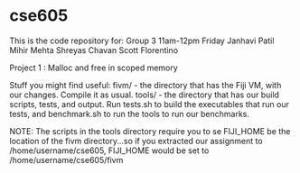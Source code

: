 # cse605
This is the code repository for:
Group 3 11am-12pm Friday
Janhavi Patil 
Mihir Mehta 
Shreyas Chavan 
Scott Florentino
 
Project 1 : Malloc and free in scoped memory

Stuff you might find useful:
fivm/ - the directory that has the Fiji VM, with our changes. Compile it as usual.
tools/ - the directory that has our build scripts, tests, and output. Run tests.sh to build the executables that run our tests, and benchmark.sh to run the tools to run our benchmarks.

NOTE: The scripts in the tools directory require you to se FIJI_HOME be the location of the fivm directory...so if you extracted our assignment to /home/username/cse605, FIJI_HOME would be set to /home/username/cse605/fivm
